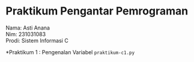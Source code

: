 # Praktikum Pengantar Pemrograman 
<div>Nama: Asti Anana </div>
<div>Nim: 231031083 </div>
<div>Prodi: Sistem Informasi C </div>

*Praktikum 1 : Pengenalan Variabel  `praktikum-c1.py`
